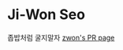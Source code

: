 # Ji-Won Seo
좁밥처럼 굴지말자 
[zwon's PR page](https://jwseo4074.github.io/PRpage/)


<!-- <div align="center">
  
[zwon's PR page](https://jwseo4074.github.io/PRpage/)
 
<hr/>

[![Hits](https://hits.seeyoufarm.com/api/count/incr/badge.svg?url=https%3A%2F%2Fgithub.com%2Fjwseo4074&count_bg=%23000000&title_bg=%23555555&icon=&icon_color=%23E7E7E7&title=Github&edge_flat=false)](https://hits.seeyoufarm.com)   
[![jwseo4074](http://mazassumnida.wtf/api/mini/generate_badge?boj=jwseo4074)](https://solved.ac/jwseo4074)

[![Top Langs](https://github-readme-stats.vercel.app/api/top-langs/?username=jwseo4074&layout=compact)](https://github.com/jwseo4074/github-readme-stats)[![zwon's GitHub stats](https://github-readme-stats.vercel.app/api?username=jwseo4074&show_icons=true&theme=dracula)](https://github.com/jwseo4074/github-readme-stats)
  
</div>
 -->
